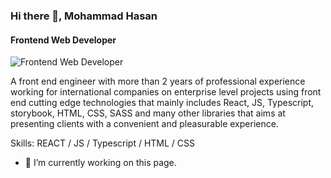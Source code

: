 ### Hi there 👋, Mohammad Hasan
#### Frontend Web Developer
![Frontend Web Developer](https://i.ibb.co/Q6p9FbK/Mohammad-Hasan.png)

A front end engineer with more than 2 years of professional experience working for international companies on enterprise level projects using front end cutting edge technologies that mainly includes React, JS, Typescript, storybook, HTML, CSS, SASS and many other  libraries that aims at presenting clients with a convenient and pleasurable experience.

Skills: REACT / JS / Typescript / HTML / CSS

- 🔭 I’m currently working on this page. 




